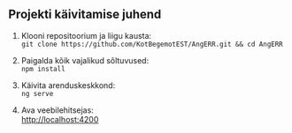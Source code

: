 ## Projekti käivitamise juhend

1. Klooni repositoorium ja liigu kausta:  
   `git clone https://github.com/KotBegemotEST/AngERR.git && cd AngERR`

2. Paigalda kõik vajalikud sõltuvused:  
   `npm install`

3. Käivita arenduskeskkond:  
   `ng serve`

4. Ava veebilehitsejas:  
   [http://localhost:4200](http://localhost:4200)
